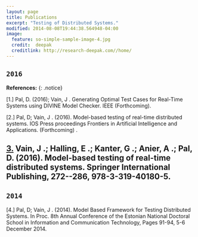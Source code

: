 ```yaml
---
layout: page
title: Publications
excerpt: "Testing of Distributed Systems."
modified: 2014-08-08T19:44:38.564948-04:00
image:
  feature: so-simple-sample-image-4.jpg
  credit:  deepak
  creditlink: http://research-deepak.com//home/
---
```

`2016`
--- 
**References:** 
{: .notice}

[1.] Pal, D. (2016); Vain, J . Generating Optimal Test Cases for Real-Time Systems using DIVINE Model Checker. IEEE (Forthcoming).

[2.] Pal, D; Vain, J . (2016). Model-based testing of real-time distributed systems. 
IOS Press proceedings Frontiers in Artificial Intelligence and Applications. (Forthcoming) .

[3.](http://link.springer.com/chapter/10.1007/978-3-319-40180-5_19) Vain, J .; Halling, E .; Kanter, G .; Anier, A .; Pal, D. (2016). Model-based testing of real-time distributed systems. 
Springer International Publishing, 272--286, 978-3-319-40180-5. 
---
`2014`
--- 
[4.] Pal, D; Vain, J . (2014). Model Based Framework for Testing Distributed Systems. In Proc. 8th Annual Conference of the Estonian National Doctoral School in Information and Communication Technology, Pages 91-94, 5-6 December 2014.


